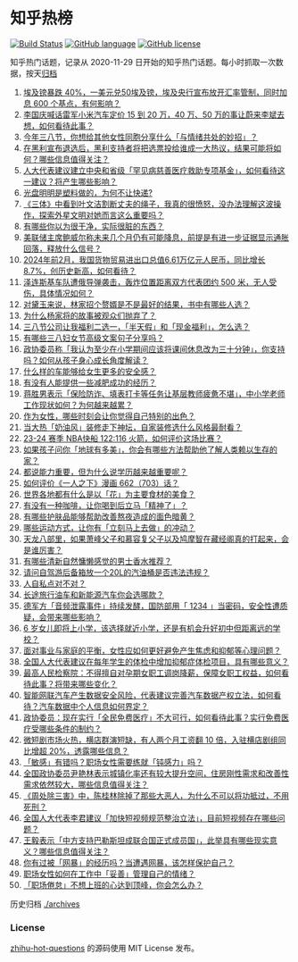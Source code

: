 # 知乎热榜
[![Build Status](https://github.com/ToWeLong/zhihu-hot-questions/workflows/CI/badge.svg)](https://github.com/ToWeLong/zhihu-hot-questions/actions)
[![GitHub language](https://img.shields.io/badge/language-golang-orange.svg)](https://golang.org/)
[![GitHub license](https://img.shields.io/github/license/ToWeLong/zhihu-hot-questions)](https://github.com/ToWeLong/zhihu-hot-questions/blob/main/LICENSE)

知乎热门话题，记录从 2020-11-29 日开始的知乎热门话题。每小时抓取一次数据，按天[归档](./archives)

<!-- BEGIN -->

1. [埃及镑暴跌 40%，一美元兑50埃及镑，埃及央行宣布放开汇率管制，同时加息 600 个基点，有何影响？](https://www.zhihu.com/question/647445115)
1. [李国庆喊话雷军小米汽车定价 15 到 20 万，40 万、50 万的事让蔚来李斌去想，如何看待此事？](https://www.zhihu.com/question/647458100)
1. [今年三八节，你想给其他女性同胞分享什么「与情绪共处的妙招」？](https://www.zhihu.com/question/645945661)
1. [在黑利宣布退选后，黑利支持者将把选票投给谁成一大热议，结果可能将如何？哪些信息值得关注？](https://www.zhihu.com/question/647449801)
1. [人大代表建议建立中央和省级「罕见病慈善医疗救助专项基金」，如何看待这一建议？将产生哪些影响？](https://www.zhihu.com/question/647428526)
1. [光盘明明是塑料做的，为何不让快递?](https://www.zhihu.com/question/522656473)
1. [《三体》中看到叶文洁割断丈夫的绳子，我真的很愤怒，没办法理解这波操作，探索外星文明对她而言这么重要吗？](https://www.zhihu.com/question/636064479)
1. [有哪些你以为很干净，实际很脏的东西？](https://www.zhihu.com/question/617131433)
1. [美联储主席鲍威尔称未来几个月仍有可能降息，前提是有进一步证据显示通胀回落，释放什么信号？](https://www.zhihu.com/question/647439696)
1. [2024年前2月，我国货物贸易进出口总值6.61万亿元人民币，同比增长8.7%，创历史新高，如何看待？](https://www.zhihu.com/question/647432873)
1. [泽连斯基车队遭俄导弹袭击，轰炸位置距离双方代表团约 500 米，无人受伤，具体情况如何？](https://www.zhihu.com/question/647450231)
1. [对黛玉来说，林家招个赘婿是不是最好的结果，书中有哪些人选？](https://www.zhihu.com/question/647422484)
1. [为什么杨家将的故事被观众们抛弃了？](https://www.zhihu.com/question/647151836)
1. [三八节公司让我福利二选一，「半天假」和「现金福利」，怎么选？](https://www.zhihu.com/question/646986623)
1. [有哪些三八妇女节高级文案句子分享吗？](https://www.zhihu.com/question/647152748)
1. [政协委员称「我认为至少在小学期间应该将课间休息改为三十分钟」，你支持吗？如何从孩子身心成长角度解读？](https://www.zhihu.com/question/647457002)
1. [什么样的车能够给女生更多的安全感？](https://www.zhihu.com/question/647305026)
1. [有没有人能提供一些减肥成功的经历？](https://www.zhihu.com/question/639562603)
1. [蒋胜男表示「保险防诈、填表打卡等任务让基层教师疲惫不堪」，中小学老师工作现状如何？为何越来越累？](https://www.zhihu.com/question/646603701)
1. [作为女性，哪些时刻会让你觉得自己特别的出色？](https://www.zhihu.com/question/647442639)
1. [当大热「奶油风」装修走下神坛，自家装修选什么风格最耐看？](https://www.zhihu.com/question/646518613)
1. [23-24 赛季 NBA快船 122:116 火箭，如何评价这场比赛？](https://www.zhihu.com/question/647420615)
1. [如果孩子问你「地球有多美」，你会有哪些方法帮助他了解人类赖以生存的家？](https://www.zhihu.com/question/645603913)
1. [都说能力重要，但为什么说学历越来越重要呢？](https://www.zhihu.com/question/644470378)
1. [如何评价《一人之下》漫画 662（703）话？](https://www.zhihu.com/question/647497393)
1. [世界各地都有什么是以「花」为主要食材的美食？](https://www.zhihu.com/question/645394205)
1. [有没有一种咖啡，让你喝到后立马「精神了」？](https://www.zhihu.com/question/645242918)
1. [有哪些护肤品能够帮助改善熬夜造成的面色暗黄？](https://www.zhihu.com/question/645051251)
1. [哪些运动方式，让你有「立刻马上去做」的冲动？](https://www.zhihu.com/question/647342863)
1. [天龙八部里，如果萧峰父子和慕容复父子以及鸠摩智在藏经阁真的打起来，会是谁厉害？](https://www.zhihu.com/question/312055715)
1. [有哪些清新自然慵懒感觉的男士香水推荐？](https://www.zhihu.com/question/645051180)
1. [请问自驾游后备箱放一个20L的汽油桶是否违法违规？](https://www.zhihu.com/question/645927189)
1. [人自私点对不对？](https://www.zhihu.com/question/643547660)
1. [长途旅行油车和新能源汽车你会选哪款？](https://www.zhihu.com/question/646652594)
1. [德军方「音频泄露事件」持续发酵，国防部用「 1234 」当密码，安全性遭质疑，会带来哪些影响？](https://www.zhihu.com/question/647283571)
1. [6 岁女儿即将上小学，该选择就近小学，还是有机会升好初中但距离远的学校？](https://www.zhihu.com/question/645328225)
1. [面对事业与家庭的平衡，女性应如何更好避免产生焦虑和抑郁等心理问题？](https://www.zhihu.com/question/645945763)
1. [全国人大代表建议在每年学生的体检中增加抑郁症体检项目，具有哪些意义？](https://www.zhihu.com/question/647460905)
1. [最高人民检察院：不得擅自对孕期女职工调岗降薪，保障女职工权益，如何看待此事？将带来哪些变化？](https://www.zhihu.com/question/647446163)
1. [智能网联汽车产生数据安全风险，代表建议完善汽车数据产权立法，如何看待？汽车数据中个人信息如何界定？](https://www.zhihu.com/question/647315917)
1. [政协委员：现在实行「全民免费医疗」不大可行，如何看待此事？实行免费医疗受哪些条件的制约？](https://www.zhihu.com/question/647335529)
1. [微短剧市场火热，横店群演短缺，有人两个月工资翻 10 倍，入驻横店剧组同比增超 20%，透露哪些信息？](https://www.zhihu.com/question/647422178)
1. [「敏感」有错吗？职场女性需要练就「钝感力」吗？](https://www.zhihu.com/question/645935300)
1. [全国政协委员尹艳林表示城镇化率还有较大提升空间，住房刚性需求和改善性需求依然较大，哪些信息值得关注？](https://www.zhihu.com/question/647428515)
1. [《周处除三害》中，陈桂林除掉了那些大恶人，为什么不可以将功抵过，不用死刑？](https://www.zhihu.com/question/647078153)
1. [全国人大代表李君建议「加快短视频规范整治立法」，目前短视频存在哪些问题？](https://www.zhihu.com/question/647420242)
1. [王毅表示「中方支持巴勒斯坦成联合国正式成员国」，此举具有哪些现实意义？哪些信息值得关注？](https://www.zhihu.com/question/647430537)
1. [你有过被「网暴」的经历吗？当遭遇网暴，该怎样保护自己？](https://www.zhihu.com/question/646639697)
1. [职场女性如何在工作中「妥善」管理自己的情绪？](https://www.zhihu.com/question/645935265)
1. [「职场倦怠」不想上班的心达到顶峰，你会怎么办？](https://www.zhihu.com/question/646595513)

<!-- END -->

历史归档 [./archives](./archives)


### License
[zhihu-hot-questions](https://github.com/towelong/zhihu-hot-questions) 的源码使用 MIT License 发布。